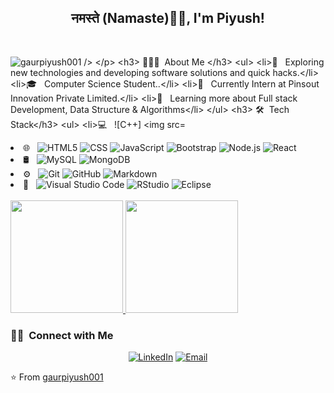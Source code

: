 ### <h2 align="center">नमस्ते (Namaste)🙏🏻, I'm Piyush!
  </br>
<p align="left"> <img src="https://komarev.com/ghpvc/?username=gaurpiyush001" alt="gaurpiyush001 /> </p>

<h3> 👨🏻‍💻 &nbsp;About Me </h3>

- 🔭 &nbsp; Exploring new technologies and developing software solutions and quick hacks.
- 🎓 &nbsp; Computer Science Student..
- 💼 &nbsp; Currently Intern at Pinsout Innovation Private Limited.
- 🌱 &nbsp; Learning more about Full stack Development, Data Structure & Algorithms

<h3> 🛠 &nbsp;Tech Stack</h3>
  
- 💻 &nbsp;
  ![C++]
  ![Python](https://img.shields.io/badge/-Python-333333?style=flat&logo=python)
- 🌐 &nbsp;
  ![HTML5](https://img.shields.io/badge/-HTML5-333333?style=flat&logo=HTML5)
  ![CSS](https://img.shields.io/badge/-CSS-333333?style=flat&logo=CSS3&logoColor=1572B6)
  ![JavaScript](https://img.shields.io/badge/-JavaScript-333333?style=flat&logo=javascript)
  ![Bootstrap](https://img.shields.io/badge/-Bootstrap-333333?style=flat&logo=bootstrap&logoColor=563D7C)
  ![Node.js](https://img.shields.io/badge/-Node.js-333333?style=flat&logo=node.js)
  ![React](https://img.shields.io/badge/-React-333333?style=flat&logo=react)
- 🛢 &nbsp;
  ![MySQL](https://img.shields.io/badge/-MySQL-333333?style=flat&logo=mysql)
  ![MongoDB](https://img.shields.io/badge/-MongoDB-333333?style=flat&logo=mongodb)
- ⚙️ &nbsp;
  ![Git](https://img.shields.io/badge/-Git-333333?style=flat&logo=git)
  ![GitHub](https://img.shields.io/badge/-GitHub-333333?style=flat&logo=github)
  ![Markdown](https://img.shields.io/badge/-Markdown-333333?style=flat&logo=markdown)
- 🔧 &nbsp;
  ![Visual Studio Code](https://img.shields.io/badge/-Visual%20Studio%20Code-333333?style=flat&logo=visual-studio-code&logoColor=007ACC)
  ![RStudio](https://img.shields.io/badge/-RStudio-333333?style=flat&logo=rstudio)
  ![Eclipse](https://img.shields.io/badge/-Eclipse-333333?style=flat&logo=eclipse-ide&logoColor=2C2255)

<br/>

<a href="https://github.com/gaurpiyush001">
  <img height="180em" src="https://github-readme-stats.vercel.app/api?username=gaurpiyush001&theme=buefy&show_icons=true" />
  <img height="180em" src="https://github-readme-stats.vercel.app/api/top-langs/?username=gaurpiyush001&theme=buefy&layout=compact" />
</a>

<br/>

<h3> 🤝🏻 &nbsp;Connect with Me </h3>

<p align="center">
<a href="https://www.linkedin.com/in/piyush-gaur-0749051b0/"><img alt="LinkedIn" src="https://img.shields.io/badge/LinkedIn-Piyush%20Gaur-blue?style=flat-square&logo=linkedin"></a>
<a href="mailto:gaurpiyush001@gmail.com"><img alt="Email" src="https://img.shields.io/badge/Email-gaurpiyush001@gmail.com-blue?style=flat-square&logo=gmail"></a>
</p>

⭐️ From [gaurpiyush001](https://github.com/gaurpiyush001)

